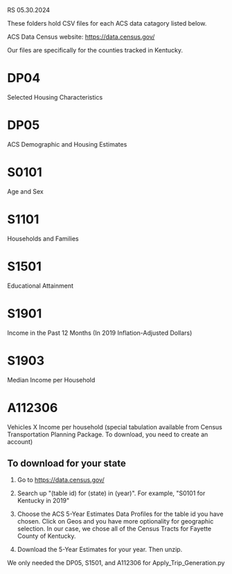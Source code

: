 RS 05.30.2024 

These folders hold CSV files for each ACS data catagory listed below.

ACS Data Census website: https://data.census.gov/

Our files are specifically for the counties tracked in Kentucky. 

# DP04 #
Selected Housing Characteristics

# DP05 #
ACS Demographic and Housing Estimates

# S0101 #
Age and Sex

# S1101 #
Households and Families

# S1501 #
Educational Attainment

# S1901 #
Income in the Past 12 Months (In 2019 Inflation-Adjusted Dollars)

# S1903 #
Median Income per Household 

# A112306 #
Vehicles X Income per household (special tabulation available from Census Transportation Planning Package. To download, you need to create an account)


## To download for your state ##
1. Go to https://data.census.gov/

2. Search up "(table id) for (state) in (year)". For example, "S0101 for Kentucky in 2019"

3. Choose the ACS 5-Year Estimates Data Profiles for the table id you have chosen. Click on Geos and you have more optionality for geographic selection. In our case, we chose all of the Census Tracts for Fayette County of Kentucky.

4. Download the 5-Year Estimates for your year. Then unzip.



We only needed the DP05, S1501, and A112306 for Apply_Trip_Generation.py